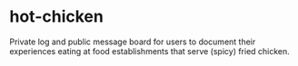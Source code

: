 # hot-chicken

Private log and public message board for users to document their experiences eating at food establishments that serve (spicy) fried chicken.